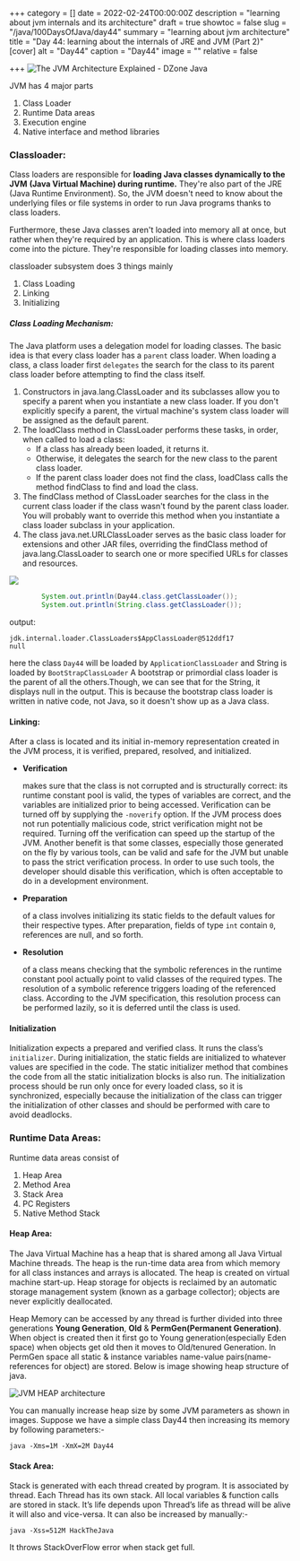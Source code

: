 +++
category = []
date = 2022-02-24T00:00:00Z
description = "learning about jvm internals and its architecture"
draft = true
showtoc = false
slug = "/java/100DaysOfJava/day44"
summary = "learning about jvm  architecture"
title = "Day 44: learning about the internals of JRE and JVM (Part 2)"
[cover]
alt = "Day44"
caption = "Day44"
image = ""
relative = false

+++
![The JVM Architecture Explained - DZone Java](https://www.javainterviewpoint.com/java-virtual-machine-architecture-in-java/jvm-architecture/)

JVM has 4 major parts

1. Class Loader
2. Runtime Data areas
3. Execution engine
4. Native interface and method libraries

### Classloader:

Class loaders are responsible for **loading Java classes dynamically to the JVM** **(Java Virtual Machine) during runtime.** They're also part of the JRE (Java Runtime Environment). So, the JVM doesn't need to know about the underlying files or file systems in order to run Java programs thanks to class loaders.

Furthermore, these Java classes aren't loaded into memory all at once, but rather when they're required by an application. This is where class loaders come into the picture. They're responsible for loading classes into memory.

classloader subsystem does 3 things mainly

1. Class Loading
2. Linking
3. Initializing

##### Class Loading Mechanism:

The Java platform uses a delegation model for loading classes. The basic idea is that every class loader has a `parent` class loader. When loading a class, a class loader first `delegates` the search for the class to its parent class loader before attempting to find the class itself.

1. Constructors in java.lang.ClassLoader and its subclasses allow you to specify a parent when you instantiate a new class loader. If you don't explicitly specify a parent, the virtual machine's system class loader will be assigned as the default parent.
2. The loadClass method in ClassLoader performs these tasks, in order, when called to load a class:
   * If a class has already been loaded, it returns it.
   * Otherwise, it delegates the search for the new class to the parent class loader.
   * If the parent class loader does not find the class, loadClass calls the method findClass to find and load the class.
3. The findClass method of ClassLoader searches for the class in the current class loader if the class wasn't found by the parent class loader. You will probably want to override this method when you instantiate a class loader subclass in your application.
4. The class java.net.URLClassLoader serves as the basic class loader for extensions and other JAR files, overriding the findClass method of java.lang.ClassLoader to search one or more specified URLs for classes and resources.

![](https://docs.oracle.com/cd/E19501-01/819-3659/images/dgdeploy2.gif)

```Java
		System.out.println(Day44.class.getClassLoader());
        System.out.println(String.class.getClassLoader());
```

output:

    jdk.internal.loader.ClassLoaders$AppClassLoader@512ddf17
    null

here the class `Day44` will be loaded by `ApplicationClassLoader` and String is loaded by `BootStrapClassLoader` A bootstrap or primordial class loader is the parent of all the others.Though, we can see that for the String, it displays null in the output. This is because the bootstrap class loader is written in native code, not Java, so it doesn't show up as a Java class.

#### Linking:

After a class is located and its initial in-memory representation created in the JVM process, it is verified, prepared, resolved, and initialized.

* **Verification**

  makes sure that the class is not corrupted and is structurally correct: its runtime constant pool is valid, the types of variables are correct, and the variables are initialized prior to being accessed. Verification can be turned off by supplying the `-noverify` option. If the JVM process does not run potentially malicious code, strict verification might not be required. Turning off the verification can speed up the startup of the JVM. Another benefit is that some classes, especially those generated on the fly by various tools, can be valid and safe for the JVM but unable to pass the strict verification process. In order to use such tools, the developer should disable this verification, which is often acceptable to do in a development environment.
* **Preparation**

  of a class involves initializing its static fields to the default values for their respective types. After preparation, fields of type `int` contain `0`, references are null, and so forth.
* **Resolution**

  of a class means checking that the symbolic references in the runtime constant pool actually point to valid classes of the required types. The resolution of a symbolic reference triggers loading of the referenced class. According to the JVM specification, this resolution process can be performed lazily, so it is deferred until the class is used.

#### Initialization

Initialization expects a prepared and verified class. It runs the class’s `initializer`. During initialization, the static fields are initialized to whatever values are specified in the code. The static initializer method that combines the code from all the static initialization blocks is also run. The initialization process should be run only once for every loaded class, so it is synchronized, especially because the initialization of the class can trigger the initialization of other classes and should be performed with care to avoid deadlocks.

### Runtime Data Areas:

Runtime data areas consist of

1. Heap Area
2. Method Area
3. Stack Area
4. PC Registers
5. Native Method Stack

#### Heap Area:

The Java Virtual Machine has a heap that is shared among all Java Virtual Machine threads. The heap is the run-time data area from which memory for all class instances and arrays is allocated. The heap is created on virtual machine start-up. Heap storage for objects is reclaimed by an automatic storage management system (known as a garbage collector); objects are never explicitly deallocated.

Heap Memory can be accessed by any thread is further divided into three generations **Young Generation**, **Old** & **PermGen(Permanent Generation)**. When object is created then it first go to Young generation(especially Eden space) when objects get old then it moves to Old/tenured Generation. In PermGen space all static & instance variables name-value pairs(name-references for object) are stored. Below is image showing heap structure of java.

![JVM HEAP architecture](/images-from-blog/v1645799959/images-from-blog/ppt_img_shlgwn.gif)

You can manually increase heap size by some JVM parameters as shown in images. Suppose we have a simple class Day44 then increasing its memory by following parameters:-

    java -Xms=1M -XmX=2M Day44
  
  
 #### Stack Area:
 Stack is generated with each thread created by program. It is associated by thread. Each Thread has its own stack. All local variables & function calls are stored in stack. It’s life depends upon Thread’s life as thread will be alive it will also and vice-versa. It can also be increased by manually:-

```
java -Xss=512M HackTheJava
```
It throws StackOverFlow error when stack get full.
